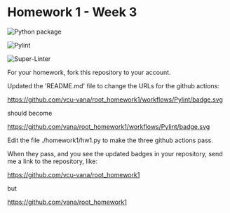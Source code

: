 # Homework 1 - Week 3

![Python package](https://github.com/vcu-vana/root_homework1/workflows/Python%20package/badge.svg)

![Pylint](https://github.com/vcu-vana/root_homework1/workflows/Pylint/badge.svg)

![Super-Linter](https://github.com/vcu-vana/root_homework1/workflows/Super-Linter/badge.svg)

For your homework, fork this repository to your account.

Updated the 'README.md' file to change the URLs for the github actions:

https://github.com/vcu-vana/root_homework1/workflows/Pylint/badge.svg

should become

https://github.com/vana/root_homework1/workflows/Pylint/badge.svg

Edit the file ./homework1/hw1.py to make the three github actions pass.

When they pass, and you see the updated badges in your repository, send me a link to the repository, like:

https://github.com/vcu-vana/root_homework1

but

https://github.com/vana/root_homework1

